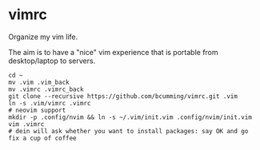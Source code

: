 # vimrc

Organize my vim life.

The aim is to have a "nice" vim experience that is portable from desktop/laptop to servers.

```
cd ~
mv .vim .vim_back
mv .vimrc .vimrc_back
git clone --recursive https://github.com/bcumming/vimrc.git .vim
ln -s .vim/vimrc .vimrc
# neovim support
mkdir -p .config/nvim && ln -s ~/.vim/init.vim .config/nvim/init.vim
vim .vimrc
# dein will ask whether you want to install packages: say OK and go fix a cup of coffee
```
